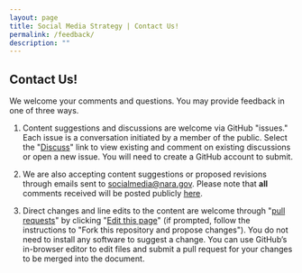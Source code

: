 ```yaml
---
layout: page
title: Social Media Strategy | Contact Us!
permalink: /feedback/
description: ""
---
```


## Contact Us!

We welcome your comments and questions. You may provide feedback in one of three ways.

<ol>
  <li>
  <p>Content suggestions and discussions are welcome via GitHub "issues." Each issue is a conversation initiated by a member of the public. Select the "<a href="https://github.com/{{ site.org_name }}/social-media-strategy/issues/">Discuss</a>" link to view existing and comment on existing discussions or open a new issue. You will need to create a GitHub account to submit.</p>
  </li>
  <li>
  <p>We are also accepting content suggestions or proposed revisions through emails sent to <a href="mailto:socialmedia@nara.gov">socialmedia@nara.gov</a>. Please note that <strong>all</strong> comments received will be posted publicly <a href="https://github.com/{{ site.org_name }}/social-media-strategy/issues/">here</a>.</p>
  </li>
  <li>
  <p>Direct changes and line edits to the content are welcome through "<a href="https://help.github.com/articles/creating-a-pull-request">pull requests</a>" by clicking "<a href="https://github.com/{{ site.org_name }}/social-media-strategy/edit/gh-pages/pages/index.md">Edit this page</a>" (if prompted, follow the instructions to "Fork this repository and propose changes"). You do not need to install any software to suggest a change. You can use GitHub’s in-browser editor to edit files and submit a pull request for your changes to be merged into the document.</p>
  </li>
</ol>


